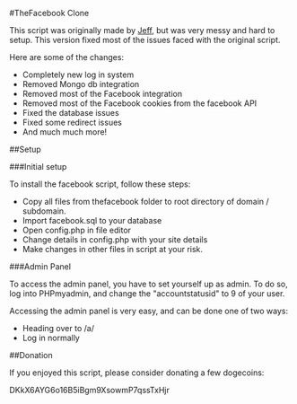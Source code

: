 #TheFacebook Clone

This script was originally made by [Jeff](https://github.com/jbachand), but was very messy and hard to setup.
This version fixed most of the issues faced with the original script.

Here are some of the changes:
* Completely new log in system
* Removed Mongo db integration
* Removed most of the Facebook integration
* Removed most of the Facebook cookies from the facebook API
* Fixed the database issues
* Fixed some redirect issues
* And much much more!

##Setup

###Initial setup

To install the facebook script, follow these steps:

* Copy all files from thefacebook folder to root directory of domain / subdomain.
* Import facebook.sql to your database
* Open config.php in file editor
* Change details in config.php with your site details
* Make changes in other files in script at your risk.


###Admin Panel

To access the admin panel, you have to set yourself up as admin. To do so, log into PHPmyadmin, and change the "accountstatusid" to 9 of your user.

Accessing the admin panel is very easy, and can be done one of two ways:

* Heading over to /a/
* Log in normally

##Donation

If you enjoyed this script, please consider donating a few dogecoins: 

DKkX6AYG6o16B5iBgm9XsowmP7qssTxHjr
